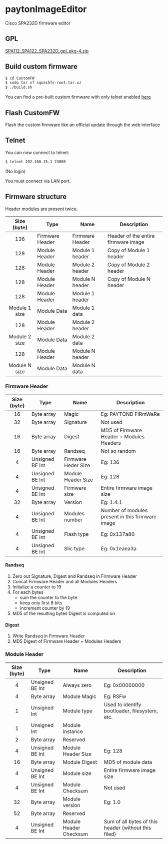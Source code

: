 # paytonImageEditor
Cisco SPA232D firmware editor

## GPL
[SPA112_SPA122_SPA232D_gpl_pkg-4.zip](https://netix.dl.sourceforge.net/project/cisco-gpl/Unified%20Communications/Communications%20Gateways/Cisco%20Small%20Business%20Voice%20Gateways%20and%20ATAs/SPA112_SPA122_SPA232D_gpl_pkg-4.zip)

## Build custom firmware
```bash
$ cd CustomFW
$ sudo tar xf squashfs-root.tar.xz
$ ./build.sh
``` 
You can find a pre-built custom firmware with only telnet enabled [here](https://github.com/BigNerd95/paytonImageEditor/blob/master/CustomFW/CustomFW.bin?raw=true)

## Flash CustomFW
Flash the custom firmware like an official update through the web interface

## Telnet
You can now connect to telnet:
```bash
$ telnet 192.168.15.1 23000
```
(No login)

You must connect via LAN port.

## Firmware structure  
Header modules are present twice.  

| Size (byte)  | Type | Name | Description |
| :----------: | ---- | ---- | ------- |
| 136 | Firmware Header | Firmware Header | Header of the entire firmware image |
| 128 | Module Header | Module 1 header | Copy of Module 1 header |
| 128 | Module Header | Module 2 header | Copy of Module 2 header |
| 128 | Module Header | Module N header | Copy of Module N header |
| 128 | Module Header | Module 1 header |  |
| Module 1 size | Module Data | Module 1 data |  |
| 128 | Module Header | Module 2 header |  |
| Module 2 size | Module Data | Module 2 data |  |
| 128 | Module Header | Module N header |  |
| Module N size | Module Data | Module N data |  |

### Firmware Header  
| Size (byte)  | Type | Name | Description |
| :----------: | ---- | ---- | ------- |
| 16 | Byte array | Magic | Eg: PAYTOND FiRmWaRe |
| 32 | Byte array | Signature | Not used |  
| 16 | Byte array | Digest | MD5 of Firmware Header + Modules Headers |  
| 16 | Byte array | Randseq | Not so random |  
| 4 | Unsigned BE Int | Firmware Heder Size | Eg: 136 |
| 4 | Unsigned BE Int | Module Header Size | Eg: 128 |
| 4 | Unsigned BE Int | Firmware size | Entire firmware image size |
| 32 | Byte array | Version | Eg: 1.4.1 |
| 4 | Unsigned BE Int | Modules number | Number of modules present in this firmware image |
| 4 | Unsigned BE Int | Flash type | Eg: 0x137a80 |
| 4 | Unsigned BE Int | Slic type | Eg: 0x1eaea3a |

#### Randseq
1) Zero out Signature, Digest and Randseq in Firmware Header  
2) Concat Firmware Header and all Modules Headers    
3) Initialize a counter to 19
4) For each bytes 
    - sum the counter to the byte  
    - keep only first 8 bits 
    - increment counter by 19  
5) MD5 of the resulting bytes
Digest is computed on 

#### Digest
1) Write Randseq in Firmware Header  
2) MD5 Digest of Firmware Header + Modules Headers  

### Module Header
| Size (byte)  | Type | Name | Description |
| :----------: | ---- | ---- | ------- |
| 4 | Unsigned BE Int | Always zero | Eg: 0x00000000 |
| 4 | Byte array | Module Magic | Eg: RSFw |  
| 1 | Unsigned Int | Module type | Used to identify bootloader, filesystem, etc. |  
| 1 | Unsigned Int | Module instance |  |  
| 2 | Byte array | Reserved |  |
| 4 | Unsigned BE Int | Module Header Size | Eg: 128 |
| 16 | Byte array | Module Digest | MD5 of module data |
| 4 | Unsigned BE Int | Module size | Entire firmware image size |
| 4 | Unsigned BE Int | Module Checksum | Not used |
| 32 | Byte array | Module version | Eg: 1.0 |
| 52 | Byte array | Reserved | |
| 4 | Unsigned BE Int | Module Header Checksum | Sum of all bytes of this header (without this filed) |
